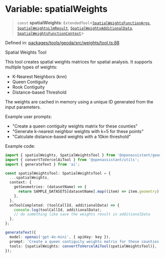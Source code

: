 # Variable: spatialWeights

> `const` **spatialWeights**: `ExtendedTool`\<[`SpatialWeightsFunctionArgs`](../type-aliases/SpatialWeightsFunctionArgs.md), [`SpatialWeightsLlmResult`](../type-aliases/SpatialWeightsLlmResult.md), [`SpatialWeightsAdditionalData`](../type-aliases/SpatialWeightsAdditionalData.md), [`SpatialWeightsFunctionContext`](../type-aliases/SpatialWeightsFunctionContext.md)\>

Defined in: [packages/tools/geoda/src/weights/tool.ts:88](https://github.com/GeoDaCenter/openassistant/blob/bc4037be52d89829440fcc4aaa1010be73719d16/packages/tools/geoda/src/weights/tool.ts#L88)

Spatial Weights Tool

This tool creates spatial weights matrices for spatial analysis. It supports multiple types of weights:
- K-Nearest Neighbors (knn)
- Queen Contiguity
- Rook Contiguity
- Distance-based Threshold

The weights are cached in memory using a unique ID generated from the input parameters.

Example user prompts:
- "Create a queen contiguity weights matrix for these counties"
- "Generate k-nearest neighbor weights with k=5 for these points"
- "Calculate distance-based weights with a 10km threshold"

Example code:
```typescript
import { spatialWeights, SpatialWeightsTool } from '@openassistant/geoda';
import { convertToVercelAiTool } from '@openassistant/utils';
import { generateText } from 'ai';

const spatialWeightsTool: SpatialWeightsTool = {
  ...spatialWeights,
  context: {
    getGeometries: (datasetName) => {
      return SAMPLE_DATASETS[datasetName].map((item) => item.geometry);
    },
  },
  onToolCompleted: (toolCallId, additionalData) => {
    console.log(toolCallId, additionalData);
    // do something like save the weights result in additionalData
  },
};

generateText({
  model: openai('gpt-4o-mini', { apiKey: key }),
  prompt: 'Create a queen contiguity weights matrix for these counties',
  tools: {spatialWeights: convertToVercelAiTool(spatialWeightsTool)},
});
```
